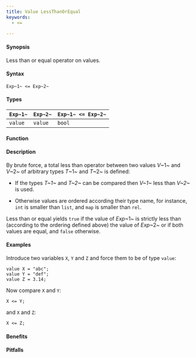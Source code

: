 ```yaml
---
title: Value LessThanOrEqual
keywords:
  - <=

---
```


#### Synopsis

Less than or equal operator on values.

#### Syntax

`Exp~1~ <= Exp~2~`

#### Types


| `Exp~1~` | `Exp~2~` | `Exp~1~ <= Exp~2~`  |
| --- | --- | --- |
| `value`   |  `value`  | `bool`                |


#### Function

#### Description

By brute force, a total less than operator between two values _V_~1~ and _V_~2~ of arbitrary types _T_~1~ and _T_~2~ is defined:

*  If the types _T~1~_ and _T~2~_ can be compared then _V~1~_ less than _V~2~_ is used.

*  Otherwise values are ordered according their type name, for instance, `int` is smaller than `list`, and `map` is smaller than `rel`.


Less than or equal yields `true` if the value of _Exp_~1~ is strictly less
than (according to the ordering defined above) the value of _Exp_~2~ or if both values are equal, and `false` otherwise.

#### Examples

Introduce two variables `X`, `Y` and `Z` and force them to be of type `value`:
```rascal-shell,continue
value X = "abc";
value Y = "def";
value Z = 3.14;
```
Now compare `X` and `Y`:
```rascal-shell,continue
X <= Y;
```
and `X` and `Z`:
```rascal-shell,continue
X <= Z;
```

#### Benefits

#### Pitfalls

